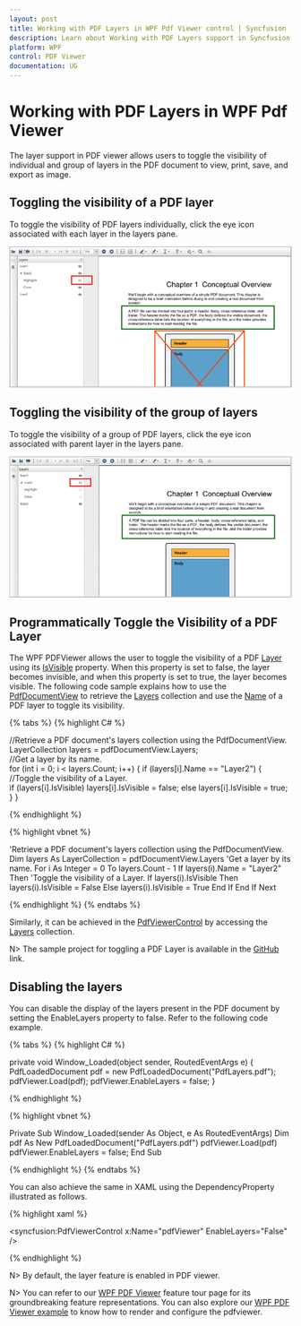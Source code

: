 ```yaml
---
layout: post
title: Working with PDF Layers in WPF Pdf Viewer control | Syncfusion
description: Learn about Working with PDF Layers support in Syncfusion Essential Studio WPF Pdf Viewer control, its elements and more.
platform: WPF
control: PDF Viewer
documentation: UG
---
```


# Working with PDF Layers in WPF Pdf Viewer

The layer support in PDF viewer allows users to toggle the visibility of individual and group of layers in the PDF document to view, print, save, and export as image.

## Toggling the visibility of a PDF layer

To toggle the visibility of PDF layers individually, click the eye icon associated with each layer in the layers pane. 

![WPF PDF Viewer Toggle the visibility of PDF layer](Layers_images/wpf-pdf-viewer-toggle-the-visibility-of-pdf-layer.png)

## Toggling the visibility of the group of layers

To toggle the visibility of a group of PDF layers, click the eye icon associated with parent layer in the layers pane.  

![WPF PDF Viewer Toggle the visibility of the group of layer](Layers_images/wpf-pdf-viewer-toggle-the-visibility-of-the-group-of-layer.png)

## Programmatically Toggle the Visibility of a PDF Layer

The WPF PDFViewer allows the user to toggle the visibility of a PDF [Layer](https://help.syncfusion.com/cr/wpf/Syncfusion.Windows.PdfViewer.Layer.html) using its [IsVisible](https://help.syncfusion.com/cr/wpf/Syncfusion.Windows.PdfViewer.Layer.html#Syncfusion_Windows_PdfViewer_Layer_IsVisible) property. When this property is set to false, the layer becomes invisible, and when this property is set to true, the layer becomes visible. The following code sample explains how to use the [PdfDocumentView](https://help.syncfusion.com/cr/wpf/Syncfusion.Windows.PdfViewer.PdfDocumentView.html) to retrieve the [Layers](https://help.syncfusion.com/cr/wpf/Syncfusion.Windows.PdfViewer.PdfDocumentView.html#Syncfusion_Windows_PdfViewer_PdfDocumentView_Layers) collection and use the [Name](https://help.syncfusion.com/cr/wpf/Syncfusion.Windows.PdfViewer.Layer.html#Syncfusion_Windows_PdfViewer_Layer_Name) of a PDF layer to toggle its visibility.

{% tabs %}
{% highlight C# %}

//Retrieve a PDF document's layers collection using the PdfDocumentView. 
LayerCollection layers = pdfDocumentView.Layers;  
//Get a layer by its name.              
for (int i = 0; i < layers.Count; i++) 
{ 
    if (layers[i].Name == "Layer2") 
    { 
        //Toggle the visibility of a Layer.  
        if (layers[i].IsVisible) 
           layers[i].IsVisible = false; 
        else 
           layers[i].IsVisible = true; 
    } 
} 

{% endhighlight %}


{% highlight vbnet %}

'Retrieve a PDF document's layers collection using the PdfDocumentView. 
Dim layers As LayerCollection = pdfDocumentView.Layers 
'Get a layer by its name. 
For i As Integer = 0 To layers.Count - 1 
    If layers(i).Name = "Layer2" Then 
      'Toggle the visibility of a Layer. 
       If layers(i).IsVisible Then 
           layers(i).IsVisible = False 
       Else 
           layers(i).IsVisible = True 
       End If 
     End If 
Next

{% endhighlight %}
{% endtabs %}

Similarly, it can be achieved in the [PdfViewerControl](https://help.syncfusion.com/cr/wpf/Syncfusion.Windows.PdfViewer.PdfViewerControl.html) by accessing the [Layers](https://help.syncfusion.com/cr/wpf/Syncfusion.Windows.PdfViewer.PdfViewerControl.html#Syncfusion_Windows_PdfViewer_PdfViewerControl_Layers) collection.  

N> The sample project for toggling a PDF Layer is available in the [GitHub](https://github.com/SyncfusionExamples/WPF-PDFViewer-Examples/tree/master/Layers/ToggleLayers) link. 

## Disabling the layers

You can disable the display of the layers present in the PDF document by setting the EnableLayers property to false. Refer to the following code example.

{% tabs %}
{% highlight C# %}

private void Window_Loaded(object sender, RoutedEventArgs e)
{
    PdfLoadedDocument pdf = new PdfLoadedDocument("PdfLayers.pdf");
    pdfViewer.Load(pdf);
    pdfViewer.EnableLayers = false;
}

{% endhighlight %}


{% highlight vbnet %}

Private Sub Window_Loaded(sender As Object, e As RoutedEventArgs)
    Dim pdf As New PdfLoadedDocument("PdfLayers.pdf")
    pdfViewer.Load(pdf) 
    pdfViewer.EnableLayers = false;
End Sub

{% endhighlight %}
{% endtabs %}


You can also achieve the same in XAML using the DependencyProperty illustrated as follows.


{% highlight xaml %}

<syncfusion:PdfViewerControl x:Name="pdfViewer" EnableLayers="False" />

{% endhighlight %}

N> By default, the layer feature is enabled in PDF viewer.


N> You can refer to our [WPF PDF Viewer](https://www.syncfusion.com/wpf-controls/pdf-viewer) feature tour page for its groundbreaking feature representations. You can also explore our [WPF PDF Viewer example](https://github.com/syncfusion/wpf-demos) to know how to render and configure the pdfviewer.
